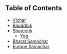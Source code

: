 ## Table of Contents

* [Vichar]
* [Bauddhik]
* [Shareerik]
  * [Yog]
* [Bharat Samachar]
* [Europe Samachar]






[Vichar]: https://github.com/sandoche2k/HSS/blob/main/vichar.md
[Bauddhik]: https://github.com/sandoche2k/HSS/blob/main/bauddhik.md
[Shareerik]: Shareerik
[Bharat Samachar]: #bharat-samachar
[Europe Samachar]: #europe-samachar
[Yog]: https://github.com/sandoche2k/HSS/blob/main/yog.md



